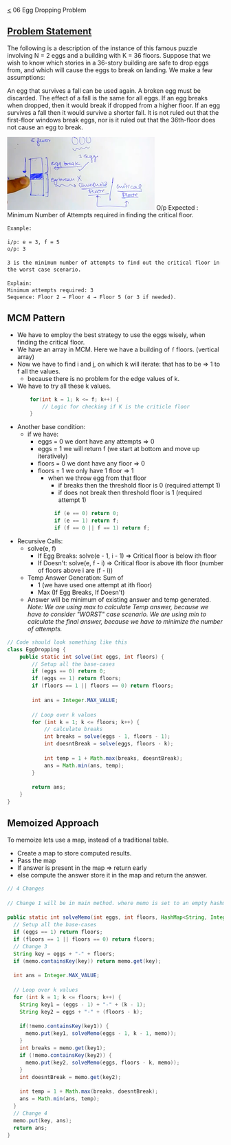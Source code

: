 [<](../Readme.md) 06 Egg Dropping Problem

## [Problem Statement](https://www.geeksforgeeks.org/egg-dropping-puzzle-dp-11/)

The following is a description of the instance of this famous puzzle involving N = 2 eggs and a building with K = 36 floors.
Suppose that we wish to know which stories in a 36-story building are safe to drop eggs from, and which will cause the eggs to break on landing. We make a few assumptions:

An egg that survives a fall can be used again.
A broken egg must be discarded.
The effect of a fall is the same for all eggs.
If an egg breaks when dropped, then it would break if dropped from a higher floor.
If an egg survives a fall then it would survive a shorter fall.
It is not ruled out that the first-floor windows break eggs, nor is it ruled out that the 36th-floor does not cause an egg to break.

![img.png](img.png)
O/p Expected : Minimum Number of Attempts required in finding the critical floor.

```text
Example:

i/p: e = 3, f = 5
o/p: 3

3 is the minimum number of attempts to find out the critical floor in the worst case scenario.

Explain:
Minimum attempts required: 3
Sequence: Floor 2 → Floor 4 → Floor 5 (or 3 if needed).
```



## MCM Pattern
- We have to employ the best strategy to use the eggs wisely, when finding the critical floor.
- We have an array in MCM. Here we have a building of `f` floors. (vertical array)
- Now we have to find i and j, on which k will iterate: that has to be => 1 to f all the values.
  - because there is no problem for the edge values of k.
- We have to try all these k values.
  ```java
      for(int k = 1; k <= f; k++) {
          // Logic for checking if K is the criticle floor
      }
  ```
- Another base condition:
  - if we have:
    - eggs = 0 we dont have any attempts => 0
    - eggs = 1 we will return f (we start at bottom and move up iteratively)
    - floors = 0 we dont have any floor => 0
    - floors = 1 we only have 1 floor => 1 
      - when we throw egg from that floor  
        - if breaks then the threshold floor is 0 (required attempt 1)
        - if does not break then threshold floor is 1 (required attempt 1)
        ```java
          if (e == 0) return 0;
          if (e == 1) return f;
          if (f == 0 || f == 1) return f;
        ```
- Recursive Calls:
  - solve(e, f) 
    - If Egg Breaks: solve(e - 1, i - 1) => Critical floor is below ith floor
    - If Doesn't: solve(e, f - i) => Critical floor is above ith floor (number of floors above i are (f - i))
  - Temp Answer Generation: Sum of 
    - 1 (we have used one attempt at ith floor)
    - Max (If Egg Breaks, If Doesn't)
  - Answer will be minimum of existing answer and temp generated.
_Note: We are using max to calculate Temp answer, because we have to consider "WORST" case scenario.
We are using min to calculate the final answer, because we have to minimize the number of attempts._
```java
// Code should look something like this
class EggDropping {
    public static int solve(int eggs, int floors) {
        // Setup all the base-cases
        if (eggs == 0) return 0;
        if (eggs == 1) return floors;
        if (floors == 1 || floors == 0) return floors;
        
        int ans = Integer.MAX_VALUE;
        
        // Loop over k values
        for (int k = 1; k <= floors; k++) {
            // calculate breaks
            int breaks = solve(eggs - 1, floors - 1);
            int doesntBreak = solve(eggs, floors - k);
            
            int temp = 1 + Math.max(breaks, doesntBreak);
            ans = Math.min(ans, temp);
        }
        
        return ans;
    }
}
```

## Memoized Approach
To memoize lets use a map, instead of a traditional table.
- Create a map to store computed results.
- Pass the map
- If answer is present in the map => return early
- else compute the answer store it in the map and return the answer.
```java
// 4 Changes

// Change 1 will be in main method. where memo is set to an empty hashmap.

public static int solveMemo(int eggs, int floors, HashMap<String, Integer> memo) { // Change 2
  // Setup all the base-cases
  if (eggs == 1) return floors;
  if (floors == 1 || floors == 0) return floors;
  // Change 3
  String key = eggs + "-" + floors;
  if (memo.containsKey(key)) return memo.get(key);

  int ans = Integer.MAX_VALUE;

  // Loop over k values
  for (int k = 1; k <= floors; k++) {
    String key1 = (eggs - 1) + "-" + (k - 1);
    String key2 = eggs + "-" + (floors - k);

    if(!memo.containsKey(key1)) {
      memo.put(key1, solveMemo(eggs - 1, k - 1, memo));
    }
    int breaks = memo.get(key1);
    if (!memo.containsKey(key2)) {
      memo.put(key2, solveMemo(eggs, floors - k, memo));
    }
    int doesntBreak = memo.get(key2);

    int temp = 1 + Math.max(breaks, doesntBreak);
    ans = Math.min(ans, temp);
  }
  // Change 4
  memo.put(key, ans);
  return ans;
}

```